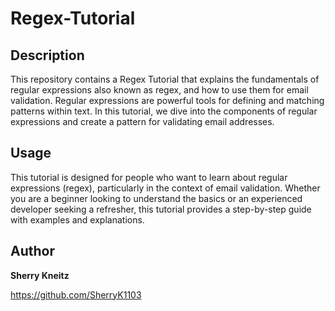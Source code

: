 # Regex-Tutorial

## Description

This repository contains a Regex Tutorial that explains the fundamentals of regular expressions also known as regex, and how to use them for email validation. Regular expressions are powerful tools for defining and matching patterns within text. In this tutorial, we dive into the components of regular expressions and create a pattern for validating email addresses.

## Usage

This tutorial is designed for people who want to learn about regular expressions (regex), particularly in the context of email validation. Whether you are a beginner looking to understand the basics or an experienced developer seeking a refresher, this tutorial provides a step-by-step guide with examples and explanations.

## Author

**Sherry Kneitz**

https://github.com/SherryK1103

